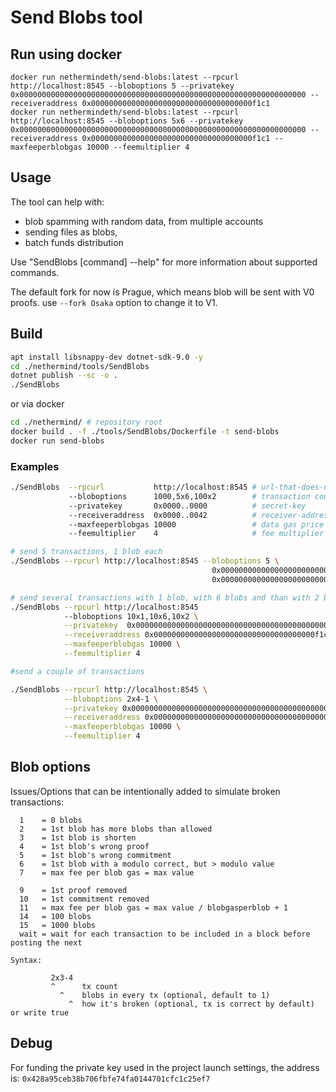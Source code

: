 # Send Blobs tool

## Run using docker

```
docker run nethermindeth/send-blobs:latest --rpcurl http://localhost:8545 --bloboptions 5 --privatekey 0x0000000000000000000000000000000000000000000000000000000000000000 --receiveraddress 0x000000000000000000000000000000000000f1c1
docker run nethermindeth/send-blobs:latest --rpcurl http://localhost:8545 --bloboptions 5x6 --privatekey 0x0000000000000000000000000000000000000000000000000000000000000000 --receiveraddress 0x000000000000000000000000000000000000f1c1 --maxfeeperblobgas 10000 --feemultiplier 4
```

## Usage


The tool can help with:

- blob spamming with random data, from multiple accounts
- sending files as blobs,
- batch funds distribution

Use "SendBlobs [command] --help" for more information about supported commands.

The default fork for now is Prague, which means blob will be sent with V0 proofs. use `--fork Osaka` option to change it to V1.

## Build

```sh
apt install libsnappy-dev dotnet-sdk-9.0 -y
cd ./nethermind/tools/SendBlobs
dotnet publish --sc -o .
./SendBlobs
```

or via docker

```sh
cd ./nethermind/ # repository root
docker build . -f ./tools/SendBlobs/Dockerfile -t send-blobs
docker run send-blobs
```

### Examples

```sh
./SendBlobs  --rpcurl           http://localhost:8545 # url-that-does-not-require-auth-in-header
             --bloboptions      1000,5x6,100x2        # transaction count: just a number or a list of tx-count x blob-count
             --privatekey       0x0000..0000          # secret-key
             --receiveraddress  0x0000..0042          # receiver-address
             --maxfeeperblobgas 10000                 # data gas price limit, 1000 by default
             --feemultiplier    4                     # fee multiplier to compete with other txs in the pool, 4 by default

# send 5 transactions, 1 blob each
./SendBlobs --rpcurl http://localhost:8545 --bloboptions 5 \
                                             0x0000000000000000000000000000000000000000000000000000000000000000 \
                                             0x000000000000000000000000000000000000f1c1 10000 4

# send several transactions with 1 blob, with 6 blobs and than with 2 blobs
./SendBlobs --rpcurl http://localhost:8545
            --bloboptions 10x1,10x6,10x2 \
            --privatekey  0x0000000000000000000000000000000000000000000000000000000000000000 \
            --receiveraddress 0x000000000000000000000000000000000000f1c1 \
            --maxfeeperblobgas 10000 \
            --feemultiplier 4

#send a couple of transactions

./SendBlobs --rpcurl http://localhost:8545 \
            --bloboptions 2x4-1 \
            --privatekey 0x0000000000000000000000000000000000000000000000000000000000000000 \
            --receiveraddress 0x0000000000000000000000000000000000000001 \
            --maxfeeperblobgas 10000 \
            --feemultiplier 4
```

## Blob options

Issues/Options that can be intentionally added to simulate broken transactions:

```
  1    = 0 blobs
  2    = 1st blob has more blobs than allowed
  3    = 1st blob is shorten
  4    = 1st blob's wrong proof
  5    = 1st blob's wrong commitment
  6    = 1st blob with a modulo correct, but > modulo value
  7    = max fee per blob gas = max value
  
  9    = 1st proof removed
  10   = 1st commitment removed
  11   = max fee per blob gas = max value / blobgasperblob + 1
  14   = 100 blobs
  15   = 1000 blobs
  wait = wait for each transaction to be included in a block before posting the next

Syntax:

         2x3-4
         ^      tx count
           ^    blobs in every tx (optional, default to 1)
             ^  how it's broken (optional, tx is correct by default) or write true
```

## Debug

For funding the private key used in the project launch settings, the address is: `0x428a95ceb38b706fbfe74fa0144701cfc1c25ef7`
